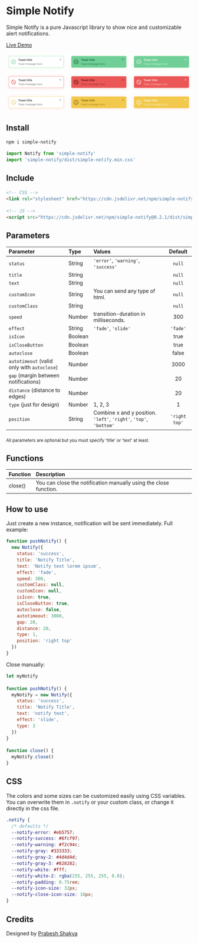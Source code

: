 # Simple Notify

Simple Notify is a pure Javascript library to show nice and customizable alert notifications.

[Live Demo](https://dgknca.github.io/simple-notify/)

![](./demo/assets/types.png)

## Install

```bash
npm i simple-notify
```

```js
import Notify from 'simple-notify'
import 'simple-notify/dist/simple-notify.min.css'
```

## Include

```html
<!-- CSS -->
<link rel="stylesheet" href="https://cdn.jsdelivr.net/npm/simple-notify@0.2.1/dist/simple-notify.min.css" />

<!-- JS -->
<script src="https://cdn.jsdelivr.net/npm/simple-notify@0.2.1/dist/simple-notify.min.js"></script>
```

## Parameters

| Parameter                                   | Type    | Values                                                             |    Default    |
| :------------------------------------------ | :------ | :----------------------------------------------------------------- | :-----------: |
| `status`                                    | String  | `'error'`, `'warning'`, `'success'`                                |    `null`     |
| `title`                                     | String  |                                                                    |    `null`     |
| `text`                                      | String  |                                                                    |    `null`     |
| `customIcon`                                | String  | You can send any type of html.                                     |    `null`     |
| `customClass`                               | String  |                                                                    |    `null`     |
| `speed`                                     | Number  | transition-duration in milliseconds.                               |      300      |
| `effect`                                    | String  | `'fade'`, `'slide'`                                                |   `'fade'`    |
| `isIcon`                                    | Boolean |                                                                    |     true      |
| `isCloseButton`                             | Boolean |                                                                    |     true      |
| `autoclose`                                 | Boolean |                                                                    |     false     |
| `autotimeout` (valid only with `autoclose`) | Number  |                                                                    |     3000      |
| `gap` (margin between notifications)        | Number  |                                                                    |      20       |
| `distance` (distance to edges)              | Number  |                                                                    |      20       |
| `type` (just for design)                    | Number  | 1, 2, 3                                                            |       1       |
| `position`                                  | String  | Combine x and y position. `'left'`, `'right'`, `'top'`, `'bottom'` | `'right top'` |

<sub>All parameters are optional but you must specify 'title' or 'text' at least.</sub>

## Functions

| Function | Description                                                       |
| :------- | :---------------------------------------------------------------- |
| close()  | You can close the notification manually using the close function. |

## How to use

Just create a new instance, notification will be sent immediately. Full example:

```js
function pushNotify() {
  new Notify({
    status: 'success',
    title: 'Notify Title',
    text: 'Notify text lorem ipsum',
    effect: 'fade',
    speed: 300,
    customClass: null,
    customIcon: null,
    isIcon: true,
    isCloseButton: true,
    autoclose: false,
    autotimeout: 3000,
    gap: 20,
    distance: 20,
    type: 1,
    position: 'right top'
  })
}
```

Close manually:

```js
let myNotify

function pushNotify() {
  myNotify = new Notify({
    status: 'success',
    title: 'Notify Title',
    text: 'notify text',
    effect: 'slide',
    type: 3
  })
}

function close() {
  myNotify.close()
}
```

## CSS

The colors and some sizes can be customized easily using CSS variables. You can overwrite them in `.notify` or your custom class, or change it directly in the css file.

```css
.notify {
  /* defaults */
  --notify-error: #eb5757;
  --notify-success: #6fcf97;
  --notify-warning: #f2c94c;
  --notify-gray: #333333;
  --notify-gray-2: #4d4d4d;
  --notify-gray-3: #828282;
  --notify-white: #fff;
  --notify-white-2: rgba(255, 255, 255, 0.8);
  --notify-padding: 0.75rem;
  --notify-icon-size: 32px;
  --notify-close-icon-size: 16px;
}
```

## Credits

Designed by [Prabesh Shakya](https://www.figma.com/@prabesh)
